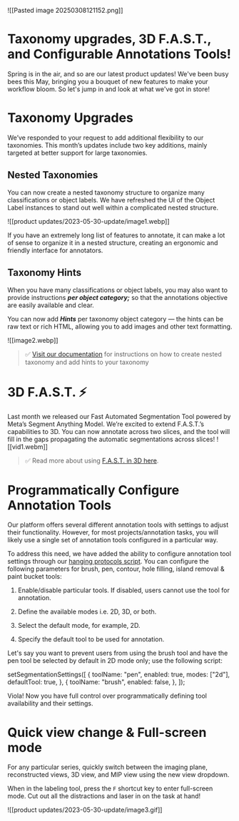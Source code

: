![[Pasted image 20250308121152.png]]

# Taxonomy upgrades, 3D F.A.S.T., and Configurable Annotations Tools!

Spring is in the air, and so are our latest product updates! We've been busy bees this May, bringing you a bouquet of new features to make your workflow bloom. So let's jump in and look at what we've got in store!

# Taxonomy Upgrades

We’ve responded to your request to add additional flexibility to our taxonomies. This month’s updates include two key additions, mainly targeted at better support for large taxonomies.

## Nested Taxonomies

You can now create a nested taxonomy structure to organize many classifications or object labels. We have refreshed the UI of the Object Label instances to stand out well within a complicated nested structure.

![[product updates/2023-05-30-update/image1.webp]]

If you have an extremely long list of features to annotate, it can make a lot of sense to organize it in a nested structure, creating an ergonomic and friendly interface for annotators.

## Taxonomy Hints

When you have many classifications or object labels, you may also want to provide instructions **_per object category;_** so that the annotations objective are easily available and clear.

You can now add **_Hints_** per taxonomy object category — the hints can be raw text or rich HTML, allowing you to add images and other text formatting.

![[image2.webp]]

> ✅ [Visit our documentation](https://docs.redbrickai.com/projects/taxonomies#nested-taxonomies) for instructions on how to create nested taxonomy and add hints to your taxonomy

# 3D F.A.S.T.️ ⚡️

Last month we released our Fast Automated Segmentation Tool powered by Meta’s Segment Anything Model. We’re excited to extend F.A.S.T.’s capabilities to 3D. You can now annotate across two slices, and the tool will fill in the gaps propagating the automatic segmentations across slices!
![[vid1.webm]]
> ✅ Read more about using [F.A.S.T. in 3D here](https://docs.redbrickai.com/annotation/segmentation/segmentation-tools#generating-3d-segmentations-with-f.a.s.t.).

# Programmatically Configure Annotation Tools

Our platform offers several different annotation tools with settings to adjust their functionality. However, for most projects/annotation tasks, you will likely use a single set of annotation tools configured in a particular way.

To address this need, we have added the ability to configure annotation tool settings through our [hanging protocols script](https://docs.redbrickai.com/annotation/layout-and-multiple-volumes/custom-hanging-protocol). You can configure the following parameters for brush, pen, contour, hole filling, island removal & paint bucket tools:

1. Enable/disable particular tools. If disabled, users cannot use the tool for annotation.
    
2. Define the available modes i.e. 2D, 3D, or both.
    
3. Select the default mode, for example, 2D.
    
4. Specify the default tool to be used for annotation.
    

Let's say you want to prevent users from using the brush tool and have the pen tool be selected by default in 2D mode only; use the following script:

setSegmentationSettings([
  {
    toolName: "pen",
    enabled: true,
    modes: ["2d"],
    defaultTool: true,
  },
  {
    toolName: "brush",
    enabled: false,
  },
]);

Viola! Now you have full control over programmatically defining tool availability and their settings.

# Quick view change & Full-screen mode

For any particular series, quickly switch between the imaging plane, reconstructed views, 3D view, and MIP view using the new view dropdown.

When in the labeling tool, press the `F` shortcut key to enter full-screen mode. Cut out all the distractions and laser in on the task at hand!

![[product updates/2023-05-30-update/image3.gif]]
